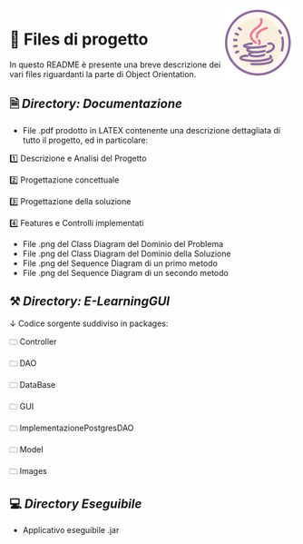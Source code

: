 

<img src="icons8-tazza-del-logo-java-128.png" align="right"/> 

# 📂 Files di progetto
In questo README è presente una breve descrizione dei vari files riguardanti la parte di Object Orientation.


## 🗎 *Directory: Documentazione*
- File .pdf prodotto in LATEX contenente una descrizione dettagliata di tutto il progetto, ed in particolare:

1️⃣ Descrizione e Analisi del Progetto 

2️⃣ Progettazione concettuale

3️⃣ Progettazione della soluzione

4️⃣ Features e Controlli implementati

- File .png del Class Diagram del Dominio del Problema
- File .png del Class Diagram del Dominio della Soluzione
- File .png del Sequence Diagram di un primo metodo
- File .png del Sequence Diagram di un secondo metodo

## ⚒ *Directory: E-LearningGUI*
↓ Codice sorgente suddiviso in packages:

🗀  Controller
 
🗀  DAO
 
🗀   DataBase
 
🗀  GUI 
 
🗀   ImplementazionePostgresDAO
 
🗀   Model
 
🗀   Images

## 💻 *Directory Eseguibile*
- Applicativo eseguibile .jar
